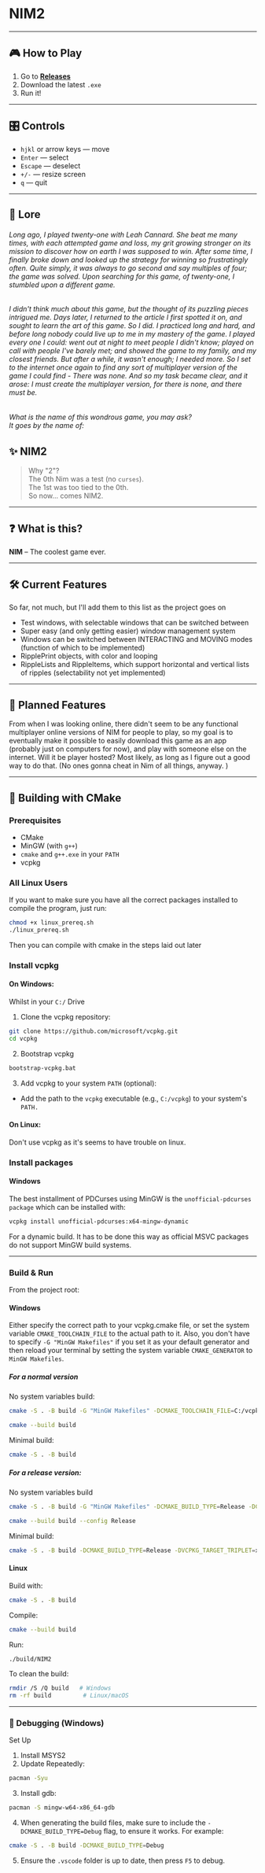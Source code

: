 # NIM2

---

## 🎮 How to Play

1. Go to **[Releases](https://github.com/tomekjersey0/NIM2/releases)**  
2. Download the latest `.exe`  
3. Run it!

---

## 🎛 Controls

- `hjkl` or arrow keys — move  
- `Enter` — select  
- `Escape` — deselect  
- `+/-` — resize screen  
- `q` — quit  

---

## 📜 Lore

###### Long ago, I played twenty-one with Leah Cannard. She beat me many times, with each attempted game and loss, my grit growing stronger on its mission to discover how on earth I was supposed to win. After some time, I finally broke down and looked up the strategy for winning so frustratingly often. Quite simply, it was always to go second and say multiples of four; the game was solved. Upon searching for this game, of twenty-one, I stumbled upon a different game.
 ###### I didn't think much about this game, but the thought of its puzzling pieces intrigued me. Days later, I returned to the article I first spotted it on, and sought to learn the art of this game. So I did. I practiced long and hard, and before long nobody could live up to me in my mastery of the game. I played every one I could: went out at night to meet people I didn't know; played on call with people I've barely met; and showed the game to my family, and my closest friends. But after a while, it wasn't enough; I needed more. So I set to the internet once again to find any sort of multiplayer version of the game I could find - There was none. And so my task became clear, and it arose: I must create the multiplayer version, for there is none, and there must be.
 ###### What is the name of this wondrous game, you may ask? <br>It goes by the name of:

## ✨ NIM2

> Why "2"?  
> The 0th Nim was a test (no `curses`).  
> The 1st was too tied to the 0th.  
> So now... comes NIM2.

---

## ❓ What is this?

**NIM** – The coolest game ever.  

---

## 🛠️ Current Features

So far, not much, but I'll add them to this list as the project goes on
 * Test windows, with selectable windows that can be switched between
 * Super easy (and only getting easier) window management system
 * Windows can be switched between INTERACTING and MOVING modes (function of which to be implemented)
 * RipplePrint objects, with color and looping
 * RippleLists and RippleItems, which support horizontal and vertical lists of ripples (selectability not yet implemented)

---

## 🚧 Planned Features

From when I was looking online, there didn't seem to be any functional multiplayer online versions of NIM for people to play,
 so my goal is to eventually make it possible to easily download this game as an app (probably just on computers for now),
 and play with someone else on the internet. Will it be player hosted? Most likely, as long as I figure out a good way to do that.
 (No ones gonna cheat in Nim of all things, anyway. )

---

## 🧱 Building with CMake

### Prerequisites

- CMake
- MinGW (with `g++`)
- `cmake` and `g++.exe` in your `PATH`
- vcpkg

### All Linux Users

If you want to make sure you have all the correct packages installed to compile the program, just run:
```bash
chmod +x linux_prereq.sh
./linux_prereq.sh
```
Then you can compile with cmake in the steps laid out later

### Install vcpkg

#### On Windows:
Whilst in your `C:/` Drive
1. Clone the vcpkg repository:
```bash
git clone https://github.com/microsoft/vcpkg.git
cd vcpkg
```
2. Bootstrap vcpkg
```bash
bootstrap-vcpkg.bat
```
3. Add vcpkg to your system `PATH` (optional):
- Add the path to the `vcpkg` executable (e.g., `C:/vcpkg`) to your system's `PATH.`

#### On Linux:
Don't use vcpkg as it's seems to have trouble on linux.

### Install packages

#### Windows
The best installment of PDCurses using MinGW is the `unofficial-pdcurses package` which can be installed with:
```bash
vcpkg install unofficial-pdcurses:x64-mingw-dynamic
```
For a dynamic build.
It has to be done this way as official MSVC packages do not support MinGW build systems.

<hr>

### Build & Run
From the project root:

#### Windows
Either specify the correct path to your vcpkg.cmake file, or set the system variable `CMAKE_TOOLCHAIN_FILE` to the actual path to it.
Also, you don't have to specify `-G "MinGW Makefiles"` if you set it as your default generator and then reload your terminal by setting the system variable `CMAKE_GENERATOR` to `MinGW Makefiles`.

##### For a normal version
No system variables build:
```bash
cmake -S . -B build -G "MinGW Makefiles" -DCMAKE_TOOLCHAIN_FILE=C:/vcpkg/scripts/buildsystems/vcpkg.cmake -DVCPKG_TARGET_TRIPLET=x64-mingw-dynamic

cmake --build build
```
Minimal build:
```bash
cmake -S . -B build
```

##### For a release version:
No system variables build
```bash
cmake -S . -B build -G "MinGW Makefiles" -DCMAKE_BUILD_TYPE=Release -DCMAKE_TOOLCHAIN_FILE=C:/vcpkg/scripts/buildsystems/vcpkg.cmake -DVCPKG_TARGET_TRIPLET=x64-mingw-static

cmake --build build --config Release
```

Minimal build:
```bash
cmake -S . -B build -DCMAKE_BUILD_TYPE=Release -DVCPKG_TARGET_TRIPLET=x64-mingw-static
```

#### Linux
Build with:
```bash
cmake -S . -B build
```
Compile:
```bash
cmake --build build
```
Run:
```bash
./build/NIM2
```


To clean the build:
```bash
rmdir /S /Q build   # Windows
rm -rf build         # Linux/macOS
```
<hr>

### 🐛 Debugging (Windows)

Set Up
1. Install MSYS2
2. Update Repeatedly:
```bash
pacman -Syu
```
3. Install gdb:
```bash
pacman -S mingw-w64-x86_64-gdb
```
4. When generating the build files, make sure to include the `-DCMAKE_BUILD_TYPE=Debug` flag, to ensure it works. For example:
```bash
cmake -S . -B build -DCMAKE_BUILD_TYPE=Debug
```
5. Ensure the `.vscode` folder is up to date, then press `F5` to debug.
